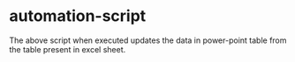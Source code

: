 # automation-script
The above script when executed updates the data in power-point table from the table present in excel sheet.
